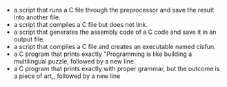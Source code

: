 - a script that runs a C file through the preprocessor and save the result into another file.
- a script that compiles a C file but does not link.
- a script that generates the assembly code of a C code and save it in an output file.
- a script that compiles a C file and creates an executable named cisfun.
- a C program that prints exactly "Programming is like building a multilingual puzzle, followed by a new line.
- a C program that prints exactly with proper grammar, but the outcome is a piece of art,, followed by a new line
